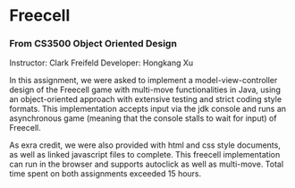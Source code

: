 # Freecell
### From CS3500 Object Oriented Design
Instructor: Clark Freifeld
Developer: Hongkang Xu

In this assignment, we were asked to implement a model-view-controller design of the Freecell game with multi-move functionalities in Java, using an object-oriented approach with extensive testing and strict coding style formats. This implementation accepts input via the jdk console and runs an asynchronous game (meaning that the console stalls to wait for input) of Freecell. 

As exra credit, we were also provided with html and css style documents, as well as linked javascript files to complete. This freecell implementation can run in the browser and supports autoclick as well as multi-move. Total time spent on both assignments exceeded 15 hours.
